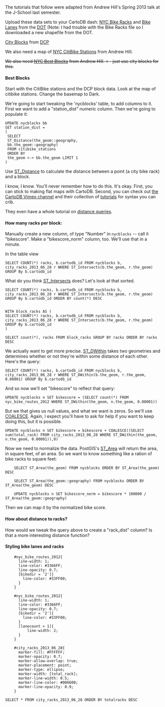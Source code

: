 
The tutorials that follow were adapted from Andrew Hill's Spring 2013 talk at the J-School last semester.

Upload these data sets to your CartoDB dash:
[NYC Bike Racks](http://bit.ly/14SybyR) and [Bike Lanes](http://bit.ly/17Xw6xE) from the [DOT](http://www.nyc.gov/html/dot/html/about/datafeeds.shtml#Bikes)  (Note: I had trouble with the Bike Racks file so I downloaded a new shapefile from the DOT. 

[City Blocks](http://bit.ly/12Kyo3x) from [DCP](http://www.nyc.gov/html/dcp/html/bytes/dwndistricts.shtml)

We also need a map of [NYC CitiBike Stations](https://dl.dropboxusercontent.com/u/1307405/CartoDB/workshop/bestblocks/citibike_stations.zip) from Andrew Hill. 

~~We also need [NYC Best Blocks](http://bit.ly/1fsb1Dq) from Andrew Hill. <-- just use city blocks for this.~~

#### Best Blocks

Start with the CitiBike stations and the DCP block data. Look at the map of citibike stations. Change the basemap to Dark. 

We're going to start tweaking the 'nycblocks' table, to add columns to it. First we want to add a "station_dist" numeric column. Then we're going to populate it: 


	UPDATE nycblocks bb 
	SET station_dist = 
	(
	 SELECT  
	 ST_Distance(the_geom::geography, 
	 bb.the_geom::geography) 
	 FROM citibike_stations 
	 ORDER BY 
	 the_geom <-> bb.the_geom LIMIT 1
	)

Use [ST_Distance](http://www.postgis.org/docs/ST_Distance.html) to calculate the distance between a point (a city bike rack) and a block. 

I know, I know. You'll never remember how to do this. It's okay. First, you can stick to making flat maps with CartoDB. Second, you can check out [the CartoDB Vimeo channel](https://vimeo.com/channels/cartodb) and their collection of [tutorials](http://developers.cartodb.com/tutorials.html) for syntax you can crib. 

They even have a whole tutorial on [distance queries](http://developers.cartodb.com/tutorials/query_by_distance.html). 

####  How many racks per block:

Manually create a new column, of type "Number"  in `nycblocks` -- call it "bikescore". Make a "bikescore_norm" column, too. We'll use that in a minute.

In the table view   

	SELECT COUNT(*) racks, b.cartodb_id FROM nycblocks b, city_racks_2013_06_28 r WHERE ST_Intersects(b.the_geom, r.the_geom) GROUP By b.cartodb_id

What do you think [ST_Intersects](http://www.postgis.org/docs/ST_Intersects.html) does? Let's look at that sorted.  

	SELECT COUNT(*) racks, b.cartodb_id FROM nycblocks b, city_racks_2013_06_28 r WHERE ST_Intersects(b.the_geom, r.the_geom) GROUP By b.cartodb_id ORDER BY count(*) DESC


	WITH block_racks AS (
	SELECT COUNT(*) racks, b.cartodb_id FROM nycblocks b, city_racks_2013_06_28 r WHERE ST_Intersects(b.the_geom, r.the_geom) GROUP By b.cartodb_id
	)

	SELECT count(*), racks FROM block_racks GROUP BY racks ORDER BY racks DESC
	

We actually want to get more precise. [ST_DWithin](http://www.postgis.org/docs/ST_DWithin.html) takes two geometries and determines whether or not they're within some distance of each other. Here's the query:

	SELECT COUNT(*) racks, b.cartodb_id FROM nycblocks b, city_racks_2013_06_28 r WHERE ST_DWithin(b.the_geom, r.the_geom, 0.00001) GROUP By b.cartodb_id
 
And so now we'll set "bikescore" to reflect that query: 

	UPDATE nycblocks n SET bikescore = (SELECT count(*) FROM nyc_bike_routes_2012 WHERE ST_DWithin(the_geom, n.the_geom, 0.00001))
	
But we that gives us null values, and what we want is zeros. So we'll use [COALESCE](http://www.postgresql.org/docs/current/static/functions-conditional.html#FUNCTIONS-COALESCE-NVL-IFNULL). Again, I expect you'll have to ask for help if you want to keep doing this, but it is possible. 

	UPDATE nycblocks n SET bikescore = bikescore + COALESCE((SELECT sum(total_rack) FROM city_racks_2013_06_28 WHERE ST_DWithin(the_geom, n.the_geom, 0.00001)),0)	
	

Now we need to normalize the data. PostGIS's [ST_Area](http://www.postgis.org/docs/ST_Area.html) will return the area, in square feet, of an area. So we want to know something like a ration of bike racks to square feet:

		SELECT ST_Area(the_geom) FROM nycblocks ORDER BY ST_Area(the_geom) DESC

		SELECT ST_Area(the_geom::geography) FROM nycblocks ORDER BY ST_Area(the_geom) DESC

		UPDATE nycblocks n SET bikescore_norm = bikescore * 100000 / ST_Area(the_geom::geography)

Then we can map it by the normalized bike score. 

####  How about distance to racks?

How would we tweak the query above to create a "rack_dist" column? Is that a more interesting distance function? 

####   Styling bike lanes and racks

        #nyc_bike_routes_2012{
          line-width: 1;
          line-color: #3366FF;
          line-opacity: 0.7;
          [bikedir = '2']{
            line-color: #33FF00;
          }
        }

        #nyc_bike_routes_2012{
          line-width: 1;
          line-color: #3366FF;
          line-opacity: 0.7;
          [bikedir = '2']{
            line-color: #33FF00;
          }
          [lanecount > 1]{
              line-width: 2;
          }
        }

        #city_racks_2013_06_28{
          marker-fill: #FFFFFF;
          marker-opacity: 0.7;
          marker-allow-overlap: true;
          marker-placement: point;
          marker-type: ellipse;
          marker-width: [total_rack];
          marker-line-width: 0.5;
          marker-line-color: #006600;
          marker-line-opacity: 0.9;
        }

	SELECT * FROM city_racks_2013_06_28 ORDER BY totalracks DESC

   


		